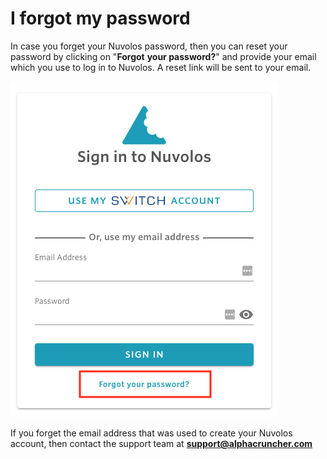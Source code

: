 # I forgot my password

In case you forget your Nuvolos password, then you can reset your password by clicking on "**Forgot** **your password?**" and provide your email which you use to log in to Nuvolos. A reset link will be sent to your email.

![](../../.gitbook/assets/screen-shot-2020-06-11-at-8.46.44-am%20%281%29.png)

If you forget the email address that was used to create your Nuvolos account, then contact the support team at **support@alphacruncher.com**

